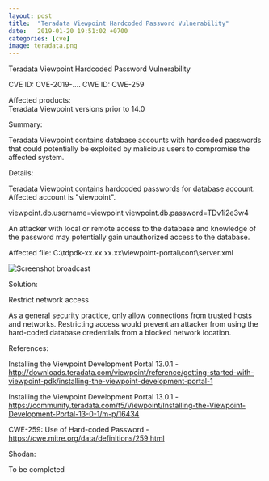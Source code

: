 ```yaml
---
layout: post
title:  "Teradata Viewpoint Hardcoded Password Vulnerability"
date:   2019-01-20 19:51:02 +0700 
categories: [cve]
image: teradata.png
---
```


Teradata Viewpoint Hardcoded Password Vulnerability

CVE ID: CVE-2019-....
CWE ID: CWE-259

Affected products:  
Teradata Viewpoint versions prior to 14.0

Summary:
  
Teradata Viewpoint contains database accounts with hardcoded passwords that could potentially be exploited by malicious users 
to compromise the affected system. 

Details:

Teradata Viewpoint contains hardcoded passwords for database account. Affected account is 
"viewpoint". 

viewpoint.db.username=viewpoint
viewpoint.db.password=TDv1i2e3w4

An attacker with local or remote access to the database and knowledge of the password may potentially gain unauthorized access to the database.

Affected file: C:\tdpdk-xx.xx.xx.xx\viewpoint-portal\conf\server.xml

![Screenshot broadcast](https://github.com/inf0seq/inf0seq.github.io/blob/master/static/img/teradata.png  "Screenshot broadcast")

Solution: 

Restrict network access

As a general security practice, only allow connections from trusted
hosts and networks.
Restricting access would prevent an attacker from using the hard-coded
database credentials from a blocked network location.

References:

Installing the Viewpoint Development Portal 13.0.1 - http://downloads.teradata.com/viewpoint/reference/getting-started-with-viewpoint-pdk/installing-the-viewpoint-development-portal-1

Installing the Viewpoint Development Portal 13.0.1 - https://community.teradata.com/t5/Viewpoint/Installing-the-Viewpoint-Development-Portal-13-0-1/m-p/16434

CWE-259: Use of Hard-coded Password - https://cwe.mitre.org/data/definitions/259.html

Shodan:

To be completed
